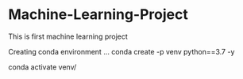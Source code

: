 # Machine-Learning-Project
This is first machine learning project

Creating conda environment
...
conda create -p venv python==3.7 -y

conda activate venv/

